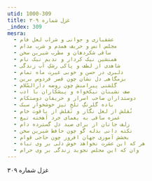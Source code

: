 ```yaml
---
utid: 1000-309
title: غزل شماره ۳۰۹
_index: 309
mesra:
  - عشقبازی و جوانی و شراب لعل فام
  - مجلس انس و حریف همدم و شرب مدام
  - ساقی شکردهان و مطرب شیرین سخن
  - همنشین نیک کردار و ندیم نیک نام
  - شاهدی از لطف و پاکی رشکِ آب زندگی
  - دلبری در حسن و خوبی غیرت ماه تمام
  - بزمگاهی دل نشان چون قصر فردوس برین
  - گلشنی پیرامنش چون روضه دارالسّلام
  - صف نشینان نیکخواه و پیشکاران با ادب
  - دوستداران صاحب اسرار و حریفان دوستکام
  - باده گلرنگِ تلخِ تیزِ خوشخوارِ سبک
  - نُقلش از لعل نگار و نَقلش از یاقوت خام
  - غمزه ساقی به یغمای خرد آهخته تیغ
  - زلف جانان از برای صید دل گسترده دام
  - نکته دانی بذله گو چون حافظ شیرین سخن
  - بخشش آموزی جهان افروز چون حاجی قوام
  - هر که این عشرت نخواهد خوش دلی بر وی تباه
  - وان که این مجلس نجوید زندگی بر وی حرام
---
```

غزل شماره ۳۰۹
